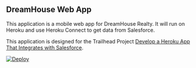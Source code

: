 DreamHouse Web App
------------------

This application is a mobile web app for DreamHouse Realty. It will run on Heroku and use Heroku Connect to get data from Salesforce.

This application is designed for the Trailhead Project [Develop a Heroku App That Integrates with Salesforce](https://trailhead.salesforce.com/content/learn/projects/develop-heroku-applications).
<p>

<!-- a href="https://heroku.com/deploy">
  <img src="https://www.herokucdn.com/deploy/button.svg" alt="Deploy">
</a -->

<a href="https://heroku.com/deploy"><img src="https://www.herokucdn.com/deploy/button.svg" alt="Deploy"></a>
